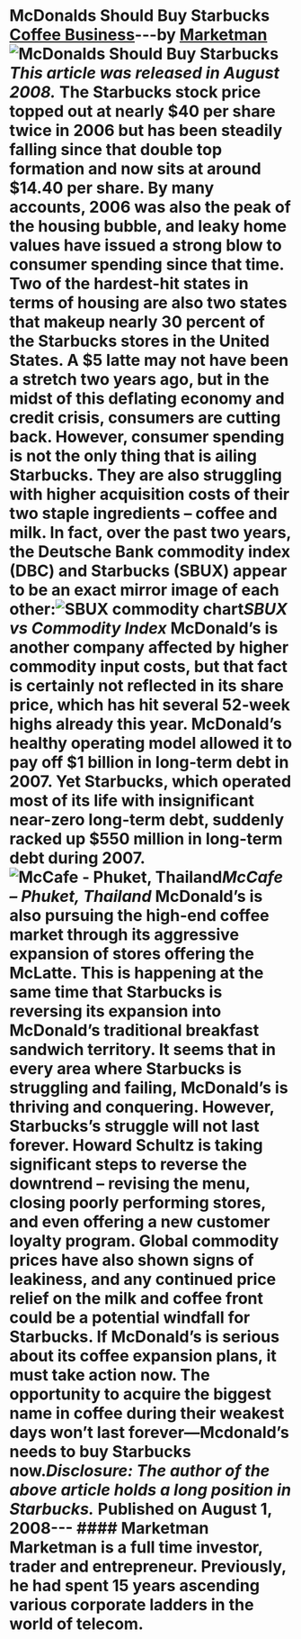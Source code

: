 # McDonalds Should Buy Starbucks [Coffee Business](https://ineedcoffee.com/section/coffee-business/)---by [Marketman](https://ineedcoffee.com/by/marketman/)![McDonalds Should Buy Starbucks](https://ineedcoffee.com/images/posts/mcdonalds-should-buy-starbucks/sbux-dbc-ineedcoffee1.jpg)_This article was released in August 2008._ The Starbucks stock price topped out at nearly $40 per share twice in 2006 but has been steadily falling since that double top formation and now sits at around $14.40 per share. By many accounts, 2006 was also the peak of the housing bubble, and leaky home values have issued a strong blow to consumer spending since that time. Two of the hardest-hit states in terms of housing are also two states that makeup nearly 30 percent of the Starbucks stores in the United States. A $5 latte may not have been a stretch two years ago, but in the midst of this deflating economy and credit crisis, consumers are cutting back. However, consumer spending is not the only thing that is ailing Starbucks. They are also struggling with higher acquisition costs of their two staple ingredients – coffee and milk. In fact, over the past two years, the Deutsche Bank commodity index (DBC) and Starbucks (SBUX) appear to be an exact mirror image of each other:![SBUX commodity chart](https://ineedcoffee.com/assets/sbux-dbc-ineedcoffee1.DReKoWjL_Zt1huR.webp)_SBUX vs Commodity Index_ McDonald’s is another company affected by higher commodity input costs, but that fact is certainly not reflected in its share price, which has hit several 52-week highs already this year. McDonald’s healthy operating model allowed it to pay off $1 billion in long-term debt in 2007. Yet Starbucks, which operated most of its life with insignificant near-zero long-term debt, suddenly racked up $550 million in long-term debt during 2007.![McCafe - Phuket, Thailand](https://ineedcoffee.com/assets/mccafe-phuket-thailand.B0NAmC9G_2euI7w.webp)_McCafe – Phuket, Thailand_ McDonald’s is also pursuing the high-end coffee market through its aggressive expansion of stores offering the McLatte. This is happening at the same time that Starbucks is reversing its expansion into McDonald’s traditional breakfast sandwich territory. It seems that in every area where Starbucks is struggling and failing, McDonald’s is thriving and conquering. However, Starbucks’s struggle will not last forever. Howard Schultz is taking significant steps to reverse the downtrend – revising the menu, closing poorly performing stores, and even offering a new customer loyalty program. Global commodity prices have also shown signs of leakiness, and any continued price relief on the milk and coffee front could be a potential windfall for Starbucks. If McDonald’s is serious about its coffee expansion plans, it must take action now. The opportunity to acquire the biggest name in coffee during their weakest days won’t last forever—Mcdonald’s needs to buy Starbucks now._Disclosure: The author of the above article holds a long position in Starbucks._ Published on August 1, 2008--- #### Marketman Marketman is a full time investor, trader and entrepreneur. Previously, he had spent 15 years ascending various corporate ladders in the world of telecom.